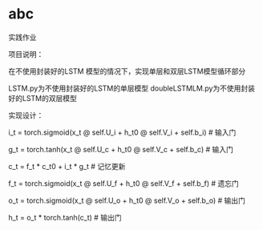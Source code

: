 # abc
实践作业

项目说明：

在不使用封装好的LSTM 模型的情况下，实现单层和双层LSTM模型循环部分

LSTM.py为不使用封装好的LSTM的单层模型
doubleLSTMLM.py为不使用封装好的LSTM的双层模型

实现设计：

i_t = torch.sigmoid(x_t @ self.U_i + h_t0 @ self.V_i + self.b_i)  # 输入门

g_t = torch.tanh(x_t @ self.U_c + h_t0 @ self.V_c + self.b_c)  # 输入门

c_t = f_t * c_t0 + i_t * g_t  # 记忆更新

f_t = torch.sigmoid(x_t @ self.U_f + h_t0 @ self.V_f + self.b_f)  # 遗忘门

o_t = torch.sigmoid(x_t @ self.U_o + h_t0 @ self.V_o + self.b_o)  # 输出门

 h_t = o_t * torch.tanh(c_t)  # 输出门
